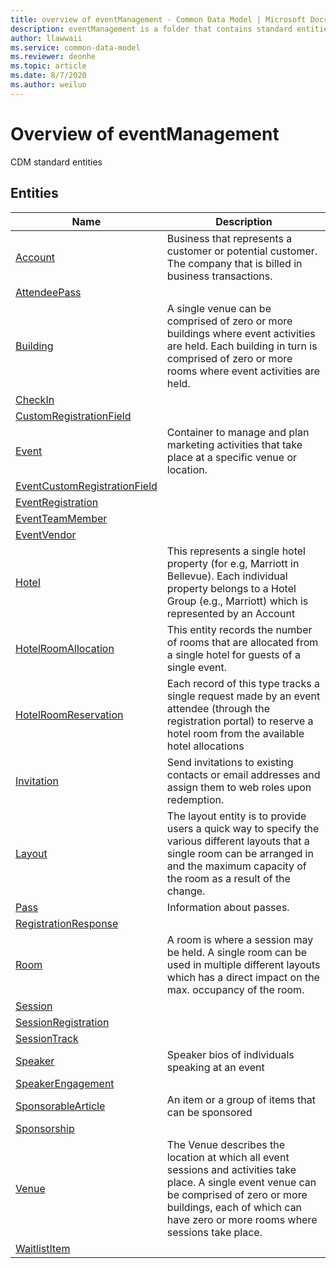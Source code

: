 ```yaml
---
title: overview of eventManagement - Common Data Model | Microsoft Docs
description: eventManagement is a folder that contains standard entities related to the Common Data Model.
author: llawwaii
ms.service: common-data-model
ms.reviewer: deonhe
ms.topic: article
ms.date: 8/7/2020
ms.author: weiluo
---
```


# Overview of eventManagement

CDM standard entities  

## Entities

|Name|Description|
|---|---|
|[Account](Account.md)|Business that represents a customer or potential customer. The company that is billed in business transactions.|
|[AttendeePass](AttendeePass.md)||
|[Building](Building.md)|A single venue can be comprised of zero or more buildings where event activities are held. Each building in turn is comprised of zero or more rooms where event activities are held.|
|[CheckIn](CheckIn.md)||
|[CustomRegistrationField](CustomRegistrationField.md)||
|[Event](Event.md)|Container to manage and plan marketing activities that take place at a specific venue or location.|
|[EventCustomRegistrationField](EventCustomRegistrationField.md)||
|[EventRegistration](EventRegistration.md)||
|[EventTeamMember](EventTeamMember.md)||
|[EventVendor](EventVendor.md)||
|[Hotel](Hotel.md)|This represents a single hotel property (for e.g, Marriott in Bellevue). Each individual property belongs to a Hotel Group (e.g., Marriott) which is represented by an Account|
|[HotelRoomAllocation](HotelRoomAllocation.md)|This entity records the number of rooms that are allocated from a single hotel for guests of a single event.|
|[HotelRoomReservation](HotelRoomReservation.md)|Each record of this type tracks a single request made by an event attendee (through the registration portal) to reserve a hotel room from the available hotel allocations|
|[Invitation](Invitation.md)|Send invitations to existing contacts or email addresses and assign them to web roles upon redemption.|
|[Layout](Layout.md)|The layout entity is to provide users a quick way to specify the various different layouts that a single room can be arranged in and the maximum capacity of the room as a result of the change.|
|[Pass](Pass.md)|Information about passes.|
|[RegistrationResponse](RegistrationResponse.md)||
|[Room](Room.md)|A room is where a session may be held. A single room can be used in multiple different layouts which has a direct impact on the max. occupancy of the room.|
|[Session](Session.md)||
|[SessionRegistration](SessionRegistration.md)||
|[SessionTrack](SessionTrack.md)||
|[Speaker](Speaker.md)|Speaker bios of individuals speaking at an event|
|[SpeakerEngagement](SpeakerEngagement.md)||
|[SponsorableArticle](SponsorableArticle.md)|An item or a group of items that can be sponsored|
|[Sponsorship](Sponsorship.md)||
|[Venue](Venue.md)|The Venue describes the location at which all event sessions and activities take place. A single event venue can be comprised of zero or more buildings, each of which can have zero or more rooms where sessions take place.|
|[WaitlistItem](WaitlistItem.md)||
